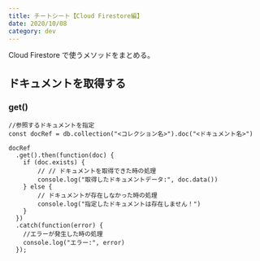 ```yaml
---
title: チートシート【Cloud Firestore編】
date: 2020/10/08
category: dev
---
```


Cloud Firestore で使うメソッドをまとめる。

## ドキュメントを取得する

### get()

```js[index.js]
//参照するドキュメントを指定
const docRef = db.collection("<コレクション名>").doc("<ドキュメント名>")

docRef
  .get().then(function(doc) {
    if (doc.exists) {
        // // ドキュメントを取得できた時の処理
        console.log("取得したドキュメントデータ:", doc.data())
    } else {
        // ドキュメントが存在しなかった時の処理
        console.log("指定したドキュメントは存在しません！")
    }
  })
  .catch(function(error) {
    //エラーが発生した時の処理
    console.log("エラー:", error)
  });
```
